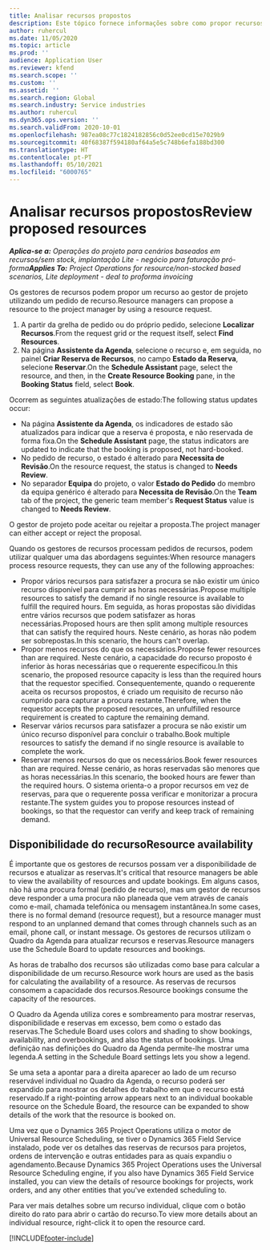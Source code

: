 ```yaml
---
title: Analisar recursos propostos
description: Este tópico fornece informações sobre como propor recursos do projeto.
author: ruhercul
ms.date: 11/05/2020
ms.topic: article
ms.prod: ''
audience: Application User
ms.reviewer: kfend
ms.search.scope: ''
ms.custom: ''
ms.assetid: ''
ms.search.region: Global
ms.search.industry: Service industries
ms.author: ruhercul
ms.dyn365.ops.version: ''
ms.search.validFrom: 2020-10-01
ms.openlocfilehash: 987ea08c77c1824182856c0d52ee0cd15e7029b9
ms.sourcegitcommit: 40f68387f594180af64a5e5c748b6efa188bd300
ms.translationtype: HT
ms.contentlocale: pt-PT
ms.lasthandoff: 05/10/2021
ms.locfileid: "6000765"
---
```

# <a name="review-proposed-resources"></a><span data-ttu-id="34dd1-103">Analisar recursos propostos</span><span class="sxs-lookup"><span data-stu-id="34dd1-103">Review proposed resources</span></span>

<span data-ttu-id="34dd1-104">_**Aplica-se a:** Operações do projeto para cenários baseados em recursos/sem stock, implantação Lite - negócio para faturação pró-forma_</span><span class="sxs-lookup"><span data-stu-id="34dd1-104">_**Applies To:** Project Operations for resource/non-stocked based scenarios, Lite deployment - deal to proforma invoicing_</span></span>

<span data-ttu-id="34dd1-105">Os gestores de recursos podem propor um recurso ao gestor de projeto utilizando um pedido de recurso.</span><span class="sxs-lookup"><span data-stu-id="34dd1-105">Resource managers can propose a resource to the project manager by using a resource request.</span></span>

1. <span data-ttu-id="34dd1-106">A partir da grelha de pedido ou do próprio pedido, selecione **Localizar Recursos**.</span><span class="sxs-lookup"><span data-stu-id="34dd1-106">From the request grid or the request itself, select **Find Resources**.</span></span>
2. <span data-ttu-id="34dd1-107">Na página **Assistente da Agenda**, selecione o recurso e, em seguida, no painel **Criar Reserva de Recursos**, no campo **Estado da Reserva**, selecione **Reservar**.</span><span class="sxs-lookup"><span data-stu-id="34dd1-107">On the **Schedule Assistant** page, select the resource, and then, in the **Create Resource Booking** pane, in the **Booking Status** field, select **Book**.</span></span>

<span data-ttu-id="34dd1-108">Ocorrem as seguintes atualizações de estado:</span><span class="sxs-lookup"><span data-stu-id="34dd1-108">The following status updates occur:</span></span>

- <span data-ttu-id="34dd1-109">Na página **Assistente da Agenda**, os indicadores de estado são atualizados para indicar que a reserva é proposta, e não reservada de forma fixa.</span><span class="sxs-lookup"><span data-stu-id="34dd1-109">On the **Schedule Assistant** page, the status indicators are updated to indicate that the booking is proposed, not hard-booked.</span></span>
- <span data-ttu-id="34dd1-110">No pedido de recurso, o estado é alterado para **Necessita de Revisão**.</span><span class="sxs-lookup"><span data-stu-id="34dd1-110">On the resource request, the status is changed to **Needs Review**.</span></span>
- <span data-ttu-id="34dd1-111">No separador **Equipa** do projeto, o valor **Estado do Pedido** do membro da equipa genérico é alterado para **Necessita de Revisão**.</span><span class="sxs-lookup"><span data-stu-id="34dd1-111">On the **Team** tab of the project, the generic team member's **Request Status** value is changed to **Needs Review**.</span></span>

<span data-ttu-id="34dd1-112">O gestor de projeto pode aceitar ou rejeitar a proposta.</span><span class="sxs-lookup"><span data-stu-id="34dd1-112">The project manager can either accept or reject the proposal.</span></span>

<span data-ttu-id="34dd1-113">Quando os gestores de recursos processam pedidos de recursos, podem utilizar qualquer uma das abordagens seguintes:</span><span class="sxs-lookup"><span data-stu-id="34dd1-113">When resource managers process resource requests, they can use any of the following approaches:</span></span>

- <span data-ttu-id="34dd1-114">Propor vários recursos para satisfazer a procura se não existir um único recurso disponível para cumprir as horas necessárias.</span><span class="sxs-lookup"><span data-stu-id="34dd1-114">Propose multiple resources to satisfy the demand if no single resource is available to fulfill the required hours.</span></span> <span data-ttu-id="34dd1-115">Em seguida, as horas propostas são divididas entre vários recursos que podem satisfazer as horas necessárias.</span><span class="sxs-lookup"><span data-stu-id="34dd1-115">Proposed hours are then split among multiple resources that can satisfy the required hours.</span></span> <span data-ttu-id="34dd1-116">Neste cenário, as horas não podem ser sobrepostas.</span><span class="sxs-lookup"><span data-stu-id="34dd1-116">In this scenario, the hours can't overlap.</span></span>
- <span data-ttu-id="34dd1-117">Propor menos recursos do que os necessários.</span><span class="sxs-lookup"><span data-stu-id="34dd1-117">Propose fewer resources than are required.</span></span> <span data-ttu-id="34dd1-118">Neste cenário, a capacidade do recurso proposto é inferior às horas necessárias que o requerente especificou.</span><span class="sxs-lookup"><span data-stu-id="34dd1-118">In this scenario, the proposed resource capacity is less than the required hours that the requestor specified.</span></span> <span data-ttu-id="34dd1-119">Consequentemente, quando o requerente aceita os recursos propostos, é criado um requisito de recurso não cumprido para capturar a procura restante.</span><span class="sxs-lookup"><span data-stu-id="34dd1-119">Therefore, when the requestor accepts the proposed resources, an unfulfilled resource requirement is created to capture the remaining demand.</span></span>
- <span data-ttu-id="34dd1-120">Reservar vários recursos para satisfazer a procura se não existir um único recurso disponível para concluir o trabalho.</span><span class="sxs-lookup"><span data-stu-id="34dd1-120">Book multiple resources to satisfy the demand if no single resource is available to complete the work.</span></span>
- <span data-ttu-id="34dd1-121">Reservar menos recursos do que os necessários.</span><span class="sxs-lookup"><span data-stu-id="34dd1-121">Book fewer resources than are required.</span></span> <span data-ttu-id="34dd1-122">Nesse cenário, as horas reservadas são menores que as horas necessárias.</span><span class="sxs-lookup"><span data-stu-id="34dd1-122">In this scenario, the booked hours are fewer than the required hours.</span></span> <span data-ttu-id="34dd1-123">O sistema orienta-o a propor recursos em vez de reservas, para que o requerente possa verificar e monitorizar a procura restante.</span><span class="sxs-lookup"><span data-stu-id="34dd1-123">The system guides you to propose resources instead of bookings, so that the requestor can verify and keep track of remaining demand.</span></span>

## <a name="resource-availability"></a><span data-ttu-id="34dd1-124">Disponibilidade do recurso</span><span class="sxs-lookup"><span data-stu-id="34dd1-124">Resource availability</span></span>

<span data-ttu-id="34dd1-125">É importante que os gestores de recursos possam ver a disponibilidade de recursos e atualizar as reservas.</span><span class="sxs-lookup"><span data-stu-id="34dd1-125">It's critical that resource managers be able to view the availability of resources and update bookings.</span></span> <span data-ttu-id="34dd1-126">Em alguns casos, não há uma procura formal (pedido de recurso), mas um gestor de recursos deve responder a uma procura não planeada que vem através de canais como e-mail, chamada telefónica ou mensagem instantânea.</span><span class="sxs-lookup"><span data-stu-id="34dd1-126">In some cases, there is no formal demand (resource request), but a resource manager must respond to an unplanned demand that comes through channels such as an email, phone call, or instant message.</span></span> <span data-ttu-id="34dd1-127">Os gestores de recursos utilizam o Quadro da Agenda para atualizar recursos e reservas.</span><span class="sxs-lookup"><span data-stu-id="34dd1-127">Resource managers use the Schedule Board to update resources and bookings.</span></span>

<span data-ttu-id="34dd1-128">As horas de trabalho dos recursos são utilizadas como base para calcular a disponibilidade de um recurso.</span><span class="sxs-lookup"><span data-stu-id="34dd1-128">Resource work hours are used as the basis for calculating the availability of a resource.</span></span> <span data-ttu-id="34dd1-129">As reservas de recursos consomem a capacidade dos recursos.</span><span class="sxs-lookup"><span data-stu-id="34dd1-129">Resource bookings consume the capacity of the resources.</span></span>

<span data-ttu-id="34dd1-130">O Quadro da Agenda utiliza cores e sombreamento para mostrar reservas, disponibilidade e reservas em excesso, bem como o estado das reservas.</span><span class="sxs-lookup"><span data-stu-id="34dd1-130">The Schedule Board uses colors and shading to show bookings, availability, and overbookings, and also the status of bookings.</span></span> <span data-ttu-id="34dd1-131">Uma definição nas definições do Quadro da Agenda permite-lhe mostrar uma legenda.</span><span class="sxs-lookup"><span data-stu-id="34dd1-131">A setting in the Schedule Board settings lets you show a legend.</span></span>

<span data-ttu-id="34dd1-132">Se uma seta a apontar para a direita aparecer ao lado de um recurso reservável individual no Quadro da Agenda, o recurso poderá ser expandido para mostrar os detalhes do trabalho em que o recurso está reservado.</span><span class="sxs-lookup"><span data-stu-id="34dd1-132">If a right-pointing arrow appears next to an individual bookable resource on the Schedule Board, the resource can be expanded to show details of the work that the resource is booked on.</span></span>

<span data-ttu-id="34dd1-133">Uma vez que o Dynamics 365 Project Operations utiliza o motor de Universal Resource Scheduling, se tiver o Dynamics 365 Field Service instalado, pode ver os detalhes das reservas de recursos para projetos, ordens de intervenção e outras entidades para as quais expandiu o agendamento.</span><span class="sxs-lookup"><span data-stu-id="34dd1-133">Because Dynamics 365 Project Operations uses the Universal Resource Scheduling engine, if you also have Dynamics 365 Field Service installed, you can view the details of resource bookings for projects, work orders, and any other entities that you've extended scheduling to.</span></span>

<span data-ttu-id="34dd1-134">Para ver mais detalhes sobre um recurso individual, clique com o botão direito do rato para abrir o cartão do recurso.</span><span class="sxs-lookup"><span data-stu-id="34dd1-134">To view more details about an individual resource, right-click it to open the resource card.</span></span>



[!INCLUDE[footer-include](../includes/footer-banner.md)]